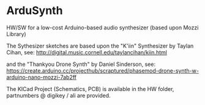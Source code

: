 # ArduSynth
HW/SW for a low-cost Arduino-based audio synthesizer (based upon Mozzi Library)

The Sythesizer sketches are based upon the "K'iin" Synthesizer by Taylan Cihan, see:
 http://digital.music.cornell.edu/taylancihan/kiin.html
 
and the "Thankyou Drone Synth" by Daniel Sinderson, see:
   https://create.arduino.cc/projecthub/scraptured/phasemod-drone-synth-w-arduino-nano-mozzi-7ab2ff 

The KICad Project (Schematics, PCB) is available in the HW folder, partnumbers @ digikey / ali are provided.


